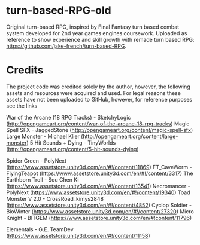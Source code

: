 # turn-based-RPG-old
Original turn-based RPG, inspired by Final Fantasy turn based combat system developed for 2nd year games engines coursework. Uploaded as reference to show experience and skill growth with remade turn based RPG: https://github.com/jake-french/turn-based-RPG. 

# Credits
The project code was credited solely by the author, however, the following assets and resources were acquired and used. For legal reasons these assets have not been uploaded to GitHub, however, for reference purposes see the links 

War of the Arcane (18 RPG Tracks) - SketchyLogic (http://opengameart.org/content/war-of-the-arcane-18-rpg-tracks)
Magic Spell SFX - JaggedStone (http://opengameart.org/content/magic-spell-sfx)
Large Monster - Michael Klier (http://opengameart.org/content/large-monster)
5 Hit Sounds + Dying - TinyWorlds (http://opengameart.org/content/5-hit-sounds-dying)

Spider Green - PolyNext (https://www.assetstore.unity3d.com/en/#!/content/11869)
FT_CaveWorm - FlyingTeapot (https://www.assetstore.unity3d.com/en/#!/content/3317)
The Earthborn Troll - Sou Chen Ki (https://www.assetstore.unity3d.com/en/#!/content/13541)
Necromancer - PolyNext (https://www.assetstore.unity3d.com/en/#!/content/19340)
Toad Monster V 2.0 - CrossRoad_kimys2848 (https://www.assetstore.unity3d.com/en/#!/content/4852)
Cyclop Soldier - BioWinter (https://www.assetstore.unity3d.com/en/#!/content/27320)
Micro Knight - BITGEM (https://www.assetstore.unity3d.com/en/#!content/11796)

Elementals - G.E. TeamDev (https://www.assetstore.unity3d.com/en/#!/content/11158)